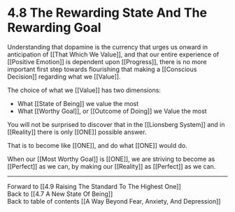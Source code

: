 # 4.8 The Rewarding State And The Rewarding Goal

Understanding that dopamine is the currency that urges us onward in anticipation of [[That Which We Value]], and that our entire experience of [[Positive Emotion]] is dependent upon [[Progress]], there is no more important first step towards flourishing that making a [[Conscious Decision]] regarding what we [[Value]]. 

The choice of what we [[Value]] has two dimensions: 

- What [[State of Being]] we value the most 
- What [[Worthy Goal]], or [[Outcome of Doing]] we Value the most  

You will not be surprised to discover that in the [[Lionsberg System]] and in [[Reality]] there is only [[ONE]] possible answer. 

That is to become like [[ONE]], and do what [[ONE]] would do. 

When our [[Most Worthy Goal]] is [[ONE]], we are striving to become as [[Perfect]] as we can, by making our [[Reality]] as [[Perfect]] as we can. 

___

Forward to [[4.9 Raising The Standard To The Highest One]]        
Back to [[4.7 A New State Of Being]]      
Back to table of contents [[A Way Beyond Fear, Anxiety, And Depression]]   
